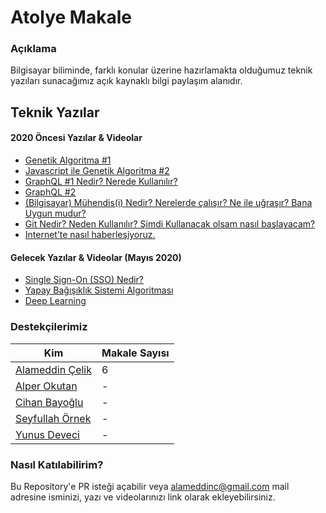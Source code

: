 

# Atolye Makale
### Açıklama
Bilgisayar biliminde, farklı konular üzerine hazırlamakta olduğumuz teknik yazıları sunacağımız açık kaynaklı bilgi paylaşım alanıdır.

## Teknik Yazılar

#### 2020 Öncesi Yazılar & Videolar
- [Genetik Algoritma #1](https://medium.com/@AlameddinC/genetik-algoritma-1-fbbc2c4d001d)
- [Javascript ile Genetik Algoritma #2](https://medium.com/@AlameddinC/javascript-ile-genetik-algoritma-2-5aa0d1ffaf31)
- [GraphQL #1 Nedir? Nerede Kullanılır?](https://medium.com/@AlameddinC/graphql-1-nedir-nerede-kullan%C4%B1l%C4%B1r-af781d617a00)
- [GraphQL #2](https://medium.com/@AlameddinC/graphql-2-56a06ecff6a0)
- [(Bilgisayar) Mühendis(i) Nedir? Nerelerde çalışır? Ne ile uğraşır? Bana Uygun mudur?](https://medium.com/@AlameddinC/bilgisayar-m%C3%BChendis-i-nedir-nerelerde-%C3%A7al%C4%B1%C5%9F%C4%B1r-ne-ile-u%C4%9Fra%C5%9F%C4%B1r-bana-uygun-mudur-c5dd2483f4a8)
- [Git Nedir? Neden Kullanılır? Şimdi Kullanacak olsam nasıl başlayacam?](https://medium.com/@AlameddinC/git-nedir-neden-kullan%C4%B1l%C4%B1r-%C5%9Fimdi-kullanacak-olsam-nas%C4%B1l-ba%C5%9Flayacam-9c104df858c3)
- [Internet’te nasıl haberleşiyoruz.](https://medium.com/@AlameddinC/internette-nas%C4%B1l-haberle%C5%9Fiyoruz-f8d63b20e9e1)


#### Gelecek Yazılar & Videolar (Mayıs 2020)
- [Single Sign-On (SSO) Nedir?](-)
- [Yapay Bağışıklık Sistemi Algoritması](-)
- [Deep Learning](-)






### Destekçilerimiz
|Kim| Makale Sayısı |
|--|--|
|[Alameddin Çelik](-)|6|
|[Alper Okutan](-) | - |
|[Cihan Bayoğlu](-)| - |
|[Seyfullah Örnek](-)| - |
|[Yunus Deveci](-)| - |

### Nasıl Katılabilirim?
Bu Repository'e PR isteği açabilir veya alameddinc@gmail.com mail adresine isminizi, yazı ve videolarınızı link olarak ekleyebilirsiniz.
